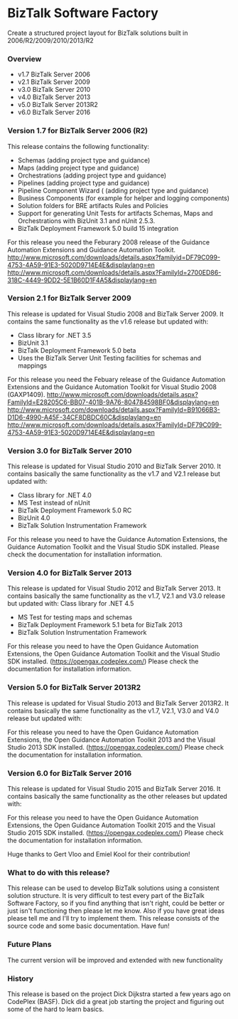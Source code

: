 # BizTalk Software Factory

Create a structured project layout for BizTalk solutions built in 2006/R2/2009/2010/2013/R2

### Overview

* v1.7 BizTalk Server 2006
* v2.1 BizTalk Server 2009
* v3.0 BizTalk Server 2010
* v4.0 BizTalk Server 2013
* v5.0 BizTalk Server 2013R2
* v6.0 BizTalk Server 2016

### Version 1.7 for BizTalk Server 2006 (R2)

This release contains the following functionality:
- Schemas (adding project type and guidance)
- Maps (adding project type and guidance)
- Orchestrations (adding project type and guidance)
- Pipelines (adding project type and guidance)
- Pipeline Component Wizard ( (adding project type and guidance)
- Business Components (for example for helper and logging components)
- Solution folders for BRE artifacts Rules and Policies
- Support for generating Unit Tests for artifacts Schemas, Maps and Orchestrations with BizUnit 3.1 and nUnit 2.5.3.
- BizTalk Deployment Framework 5.0 build 15 integration

For this release you need the Feburary 2008 release of the Guidance Automation Extensions and Guidance Automation Toolkit.
http://www.microsoft.com/downloads/details.aspx?familyid=DF79C099-4753-4A59-91E3-5020D9714E4E&displaylang=en
http://www.microsoft.com/downloads/details.aspx?FamilyId=2700ED86-318C-4449-9DD2-5E1B60D1F4A5&displaylang=en

### Version 2.1 for BizTalk Server 2009

This release is updated for Visual Studio 2008 and BizTalk Server 2009. It contains the same functionality as the v1.6 release but updated with:
- Class library for .NET 3.5
- BizUnit 3.1
- BizTalk Deployment Framework 5.0 beta
- Uses the BizTalk Server Unit Testing facilities for schemas and mappings

For this release you need the Febuary release of the Guidance Automation Extensions and the Guidance Automation Toolkit for Visual Studio 2008 (GAXP1409).
http://www.microsoft.com/downloads/details.aspx?FamilyId=E28205C6-BB07-401B-9A76-804784598BF0&displaylang=en
http://www.microsoft.com/downloads/details.aspx?FamilyId=B91066B3-D1D6-4990-A45F-34CF8DBDC60C&displaylang=en
http://www.microsoft.com/downloads/details.aspx?FamilyId=DF79C099-4753-4A59-91E3-5020D9714E4E&displaylang=en

### Version 3.0 for BizTalk Server 2010

This release is updated for Visual Studio 2010 and BizTalk Server 2010. It contains basically the same functionality as the v1.7 and V2.1 release but updated with:
- Class library for .NET 4.0
- MS Test instead of nUnit
- BizTalk Deployment Framework 5.0 RC
- BizUnit 4.0
- BizTalk Solution Instrumentation Framework

For this release you need to have the Guidance Automation Extensions, the Guidance Automation Toolkit and the Visual Studio SDK installed.
Please check the documentation for installation information.

### Version 4.0 for BizTalk Server 2013

This release is updated for Visual Studio 2012 and BizTalk Server 2013. It contains basically the same functionality as the v1.7, V2.1 and V3.0 release but updated with:
Class library for .NET 4.5
- MS Test for testing maps and schemas
- BizTalk Deployment Framework 5.1 beta for BizTalk 2013
- BizTalk Solution Instrumentation Framework

For this release you need to have the Open Guidance Automation Extensions, the Open Guidance
Automation Toolkit and the Visual Studio SDK installed. (https://opengax.codeplex.com/)
Please check the documentation for installation information. 

### Version 5.0 for BizTalk Server 2013R2

This release is updated for Visual Studio 2013 and BizTalk Server 2013R2. It contains basically the same functionality as the v1.7, V2.1, V3.0 and V4.0 release but updated with:

For this release you need to have the Open Guidance Automation Extensions, the Open Guidance
Automation Toolkit 2013 and the Visual Studio 2013 SDK installed. (https://opengax.codeplex.com/)
Please check the documentation for installation information. 

### Version 6.0 for BizTalk Server 2016

This release is updated for Visual Studio 2015 and BizTalk Server 2016. It contains basically the same functionality as the other releases but updated with:

For this release you need to have the Open Guidance Automation Extensions, the Open Guidance
Automation Toolkit 2015 and the Visual Studio 2015 SDK installed. (https://opengax.codeplex.com/)
Please check the documentation for installation information. 

Huge thanks to Gert Vloo and Emiel Kool for their contribution!

### What to do with this release?

This release can be used to develop BizTalk solutions using a consistent solution structure.
It is very difficult to test every part of the BizTalk Software Factory, so if you find anything that isn't right, could be better or just isn't functioning then please let me know.
Also if you have great ideas please tell me and I'll try to implement them.
This release consists of the source code and some basic documentation.
Have fun!

### Future Plans

The current version will be improved and extended with new functionality

### History

This release is based on the project Dick Dijkstra started a few years ago on CodePlex (BASF).
Dick did a great job starting the project and figuring out some of the hard to learn basics.
